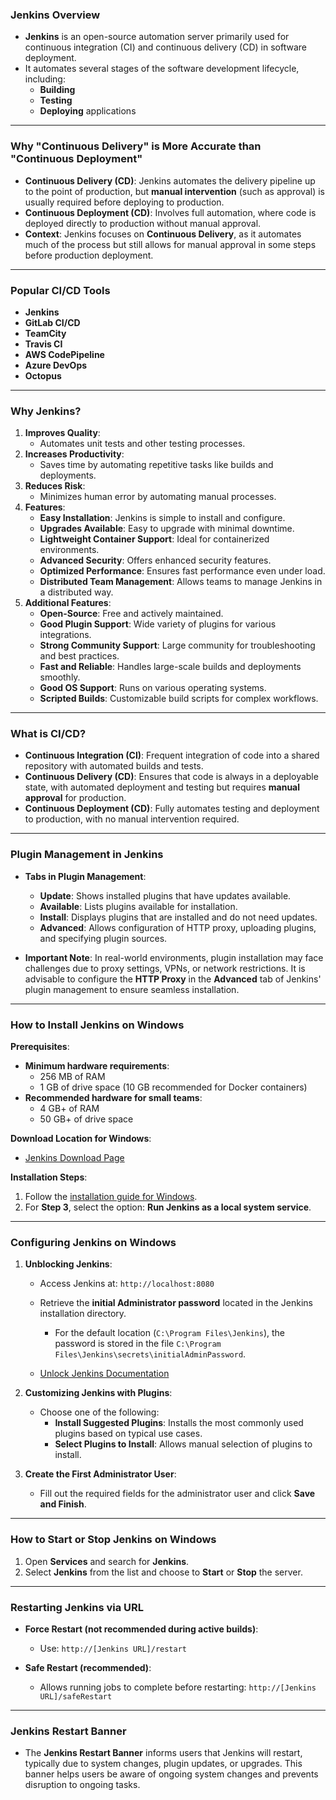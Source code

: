 ### Jenkins Overview
- **Jenkins** is an open-source automation server primarily used for continuous integration (CI) and continuous delivery (CD) in software deployment.
- It automates several stages of the software development lifecycle, including:
  - **Building**
  - **Testing**
  - **Deploying** applications

---

### Why "Continuous Delivery" is More Accurate than "Continuous Deployment"
- **Continuous Delivery (CD)**: Jenkins automates the delivery pipeline up to the point of production, but **manual intervention** (such as approval) is usually required before deploying to production.
- **Continuous Deployment (CD)**: Involves full automation, where code is deployed directly to production without manual approval.
- **Context**: Jenkins focuses on **Continuous Delivery**, as it automates much of the process but still allows for manual approval in some steps before production deployment.

---

### Popular CI/CD Tools
- **Jenkins**
- **GitLab CI/CD**
- **TeamCity**
- **Travis CI**
- **AWS CodePipeline**
- **Azure DevOps**
- **Octopus**

---

### Why Jenkins?
1. **Improves Quality**:
   - Automates unit tests and other testing processes.
2. **Increases Productivity**:
   - Saves time by automating repetitive tasks like builds and deployments.
3. **Reduces Risk**:
   - Minimizes human error by automating manual processes.
4. **Features**:
   - **Easy Installation**: Jenkins is simple to install and configure.
   - **Upgrades Available**: Easy to upgrade with minimal downtime.
   - **Lightweight Container Support**: Ideal for containerized environments.
   - **Advanced Security**: Offers enhanced security features.
   - **Optimized Performance**: Ensures fast performance even under load.
   - **Distributed Team Management**: Allows teams to manage Jenkins in a distributed way.
5. **Additional Features**:
   - **Open-Source**: Free and actively maintained.
   - **Good Plugin Support**: Wide variety of plugins for various integrations.
   - **Strong Community Support**: Large community for troubleshooting and best practices.
   - **Fast and Reliable**: Handles large-scale builds and deployments smoothly.
   - **Good OS Support**: Runs on various operating systems.
   - **Scripted Builds**: Customizable build scripts for complex workflows.

---

### What is CI/CD?
- **Continuous Integration (CI)**: Frequent integration of code into a shared repository with automated builds and tests.
- **Continuous Delivery (CD)**: Ensures that code is always in a deployable state, with automated deployment and testing but requires **manual approval** for production.
- **Continuous Deployment (CD)**: Fully automates testing and deployment to production, with no manual intervention required.

---

### Plugin Management in Jenkins
- **Tabs in Plugin Management**:
  - **Update**: Shows installed plugins that have updates available.
  - **Available**: Lists plugins available for installation.
  - **Install**: Displays plugins that are installed and do not need updates.
  - **Advanced**: Allows configuration of HTTP proxy, uploading plugins, and specifying plugin sources.
  
- **Important Note**: In real-world environments, plugin installation may face challenges due to proxy settings, VPNs, or network restrictions. It is advisable to configure the **HTTP Proxy** in the **Advanced** tab of Jenkins' plugin management to ensure seamless installation.

---

### How to Install Jenkins on Windows
**Prerequisites**:
- **Minimum hardware requirements**:
  - 256 MB of RAM
  - 1 GB of drive space (10 GB recommended for Docker containers)
- **Recommended hardware for small teams**:
  - 4 GB+ of RAM
  - 50 GB+ of drive space

**Download Location for Windows**:
- [Jenkins Download Page](https://www.jenkins.io/download/#downloading-jenkins)

**Installation Steps**:
1. Follow the [installation guide for Windows](https://www.jenkins.io/doc/book/installing/windows/).
2. For **Step 3**, select the option: **Run Jenkins as a local system service**.

---

### Configuring Jenkins on Windows
1. **Unblocking Jenkins**:
   - Access Jenkins at: `http://localhost:8080`
   - Retrieve the **initial Administrator password** located in the Jenkins installation directory.
     - For the default location (`C:\Program Files\Jenkins`), the password is stored in the file `C:\Program Files\Jenkins\secrets\initialAdminPassword`.

   - [Unlock Jenkins Documentation](https://www.jenkins.io/doc/book/installing/windows/#unlocking-jenkins)

2. **Customizing Jenkins with Plugins**:
   - Choose one of the following:
     - **Install Suggested Plugins**: Installs the most commonly used plugins based on typical use cases.
     - **Select Plugins to Install**: Allows manual selection of plugins to install.

3. **Create the First Administrator User**:
   - Fill out the required fields for the administrator user and click **Save and Finish**.

---

### How to Start or Stop Jenkins on Windows
1. Open **Services** and search for **Jenkins**.
2. Select **Jenkins** from the list and choose to **Start** or **Stop** the server.

---

### Restarting Jenkins via URL
- **Force Restart (not recommended during active builds)**:
  - Use: `http://[Jenkins URL]/restart`
  
- **Safe Restart (recommended)**:
  - Allows running jobs to complete before restarting: `http://[Jenkins URL]/safeRestart`

---

### Jenkins Restart Banner
- The **Jenkins Restart Banner** informs users that Jenkins will restart, typically due to system changes, plugin updates, or upgrades. This banner helps users be aware of ongoing system changes and prevents disruption to ongoing tasks.
